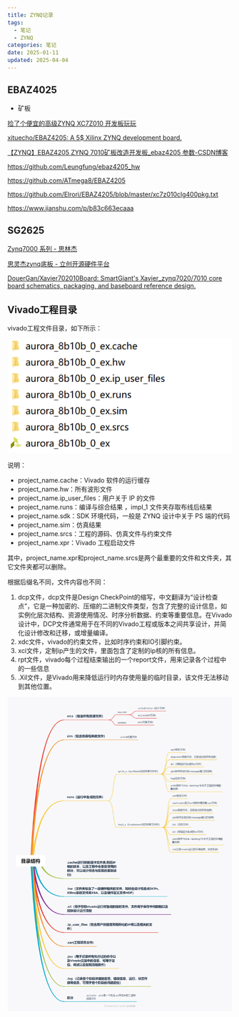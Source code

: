 ```yaml
---
title: ZYNQ记录
tags:
  - 笔记
  - ZYNQ
categories: 笔记
date: 2025-01-11
updated: 2025-04-04
---
```


## EBAZ4025

* 矿板

[捡了个便宜的高级ZYNQ XC7Z010 开发板玩玩 ](https://whycan.com/t_2297.html)

[xjtuecho/EBAZ4205: A 5$ Xilinx ZYNQ development board.](https://github.com/xjtuecho/EBAZ4205)

[【ZYNQ】EBAZ4205 ZYNQ 7010矿板改造开发板_ebaz4205 参数-CSDN博客](https://blog.csdn.net/Markus_xu/article/details/107752300)

https://github.com/Leungfung/ebaz4205_hw

https://github.com/ATmega8/EBAZ4205

https://github.com/Elrori/EBAZ4205/blob/master/xc7z010clg400pkg.txt

https://www.jianshu.com/p/b83c663ecaaa

## SG2625

[Zynq7000 系列 - 思林杰](https://www.smartgiant.com.cn/products/zynq7000-系列/)

[思灵杰zynq底板 - 立创开源硬件平台](https://oshwhub.com/xiaoqi_ks66/si-ling-jie-zynq)

[DouerGan/Xavier702010Board: SmartGiant's Xavier_zynq7020/7010 core board schematics, packaging, and baseboard reference design.](https://github.com/DouerGan/Xavier702010Board)

## Vivado工程目录

vivado工程文件目录，如下所示：

![](./imgs/vivado_folderlist.png)

说明：

- project_name.cache：Vivado 软件的运行缓存
- project_name.hw：所有波形文件
- project_name.ip_user_files：用户关于 IP 的文件
- project_name.runs：编译与综合结果 ，impl_1 文件夹存取布线后结果
- project_name.sdk：SDK 环境代码，一般是 ZYNQ 设计中关于 PS 端的代码
- project_name.sim：仿真结果
- project_name.srcs：工程的源码、仿真文件与约束文件
- project_name.xpr：Vivado 工程启动文件

其中，project_name.xpr和project_name.srcs是两个最重要的文件和文件夹，其它文件夹都可以删除。

根据后缀名不同，文件内容也不同：

1. dcp文件，dcp文件是Design CheckPoint的缩写，中文翻译为“设计检查点”，它是一种加密的、压缩的二进制文件类型，包含了完整的设计信息，如实例化层次结构、资源使用情况、时序分析数据、约束等重要信息。在Vivado设计中，DCP文件通常用于在不同的Vivado工程或版本之间共享设计，并简化设计修改和迁移，或增量编译。
2. xdc文件，vivado的约束文件，比如时序约束和IO引脚约束。
3. xci文件，定制ip产生的文件，里面包含了定制的ip核的所有信息。
4. rpt文件，vivado每个过程结束输出的一个report文件，用来记录各个过程中的一些信息
5. .Xil文件，是Vivado用来降低运行时内存使用量的临时目录，该文件无法移动到其他位置。

![](./imgs/vivado_tree.png)
